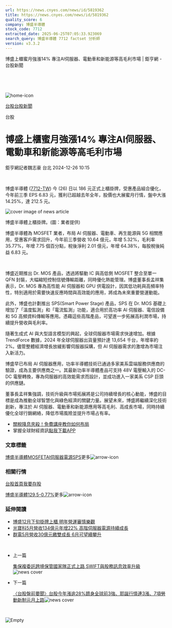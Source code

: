 ```yaml
---
url: https://news.cnyes.com/news/id/5819362
title: https://news.cnyes.com/news/id/5819362
quality_score: 6
company: 博盛半導體
stock_code: 7712
extracted_date: 2025-06-25T07:05:33.923069
search_query: 博盛半導體 7712 factset 分析師
version: v3.3.2
---
```


博盛上櫃蜜月強漲14% 專注AI伺服器、電動車和新能源等高毛利市場 | 鉅亨網 - 台股新聞

‌

‌

![home-icon](/assets/icons/breadCrumb/symbol-icon-home.svg)

[台股](/news/cat/tw_stock)[台股新聞](/news/cat/tw_stock_news)

台股

# 博盛上櫃蜜月強漲14% 專注AI伺服器、電動車和新能源等高毛利市場

鉅亨網記者魏志豪 台北 2024-12-26 10:15

‌

博盛半導體 ([7712-TW](https://www.cnyes.com/twstock/7712)) 今 (26) 日以 186 元正式上櫃掛牌，受惠產品組合優化，今年前三季 EPS 6.83 元，獲利已超越去年全年，股價也大展蜜月行情，盤中大漲 14.25%，達 212.5 元。

![cover image of news article](/_next/image?url=https%3A%2F%2Fcimg.cnyes.cool%2Fprod%2Fnews%2F5819362%2Fl%2Fc0102654a66d55ff771ac5214e734c08.jpg&w=3840&q=75)

博盛半導體上櫃掛牌。(圖：業者提供)

博盛半導體為 MOSFET 業者，布局 AI 伺服器、電動車、再生能源與 5G 相關應用，受惠客戶需求回升，今年前三季營收 10.64 億元，年增 5.32%，毛利率 35.77%，年增 7.75 個百分點，稅後淨利 2.01 億元，年增 64.38%，每股稅後純益 6.83 元。

‌

博盛近期推出 Dr. MOS 產品，透過將驅動 IC 與高低側 MOSFET 整合至單一 QFN 封裝，大幅縮短控制信號傳輸距離，同時優化熱能管理。博盛董事長孟祥集表示，Dr. MOS 專為高性能 AI 伺服器和 GPU 供電設計，因其低功耗與高頻率特性，特別適用於需要快速反應時間與高效能的應用，將成為未來重要營運動能。

此外，博盛也計劃推出 SPS(Smart Power Stage) 產品，SPS 在 Dr. MOS 基礎上增加了「溫度監測」和「電流監測」功能，適合用於高功率 AI 伺服器、電信設備和 5G 高頻資料傳輸等應用。憑藉這些高階產品，可望進一步拓展高利潤市場，持續提升營收與毛利率。

隨著生成式 AI 與大型語言模型的興起，全球伺服器市場需求快速增加。根據 TrendForce 數據，2024 年全球伺服器出貨量預計達 13,654 千台，年增率約 2%。儘管整體經濟增長放緩影響伺服器採購，但 AI 伺服器需求的激增為市場注入新活力。

博盛早已布局 AI 伺服器應用，功率半導體技術已通過多家美系雲端服務供應商的驗證，成為主要供應商之一。其最新功率半導體產品可支持 48V 電壓輸入的 DC-DC 電壓轉換，專為伺服器的高效能需求而設計，並成功進入一家美系 CSP 巨頭的供應鏈。

董事長孟祥集強調，技術升級與市場拓展將是公司持續增長的核心動能，博盛的目標是成為推動全球智慧化與綠色經濟的關鍵力量。展望未來，博盛將繼續深化技術創新，專注於 AI 伺服器、電動車和新能源應用等高毛利、高成長市場，同時持續優化全球行銷網絡，降低市場風險並提升市場占有率。

* [關稅降息夾殺！免費講座教你如何布局](https://www.rsc.com.tw/Cnyes_RSC/SeminarBooking2025InvestmentOutlook.aspx?utm_source=anue&utm_medium=usstocks_end)
* 掌握全球財經資訊[點我下載APP](http://www.cnyes.com/app/?utm_source=mweb&utm_medium=HamMenuBanner&utm_campaign=fixed&utm_content=entr)

### 文章標籤

[博盛半導體](https://news.cnyes.com/tag/博盛半導體 "博盛半導體")[MOSFET](https://news.cnyes.com/tag/MOSFET "MOSFET")[AI伺服器](https://news.cnyes.com/tag/AI伺服器 "AI伺服器")[電源](https://news.cnyes.com/tag/電源 "電源")[SPS](https://news.cnyes.com/tag/SPS "SPS")更多![arrow-icon](/assets/icons/arrows/arrow-down.svg)

### 相關行情

[台股首頁](https://www.cnyes.com/twstock)[我要存股](https://supr.link/8OHaU)

[博盛半導體129.5-0.77%](https://www.cnyes.com/twstock/7712)更多![arrow-icon](/assets/icons/arrows/arrow-down.svg)

### 延伸閱讀

* [博盛12月下旬掛牌上櫃 明年營運審慎樂觀](/news/id/5790332)
* [光寶科5月營收134億元年增22% 高階伺服器電源持續成長](/news/id/6015926)
* [群電5月營收30億元繳雙成長 6月可望續攀升](/news/id/6005541)

‌

* 上一篇

  [集保複委託跨境保管國家隊正式上路 SWIFT與股務訊息效率升級](/news/id/5819472)![news cover](https://cimg.cnyes.cool/prod/news/5819472/m/221b4f3b27e868720d2e526961a4257d.jpg)
* 下一篇

  [〈台股盤前要聞〉台股今年漲逾28%躋身全球前3強、耶誕行情連3漲、7項勞動新制元月上路](/news/id/5819188)![news cover](https://cimg.cnyes.cool/prod/news/5819188/m/6e750af1dad60fad99c0f4d1b414cd8e.jpg)

‌

![Empty](/assets/icons/skeleton/empty-image.svg)

‌